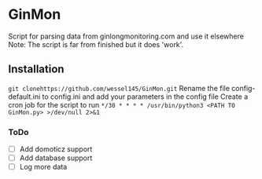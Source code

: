 # GinMon
Script for parsing data from ginlongmonitoring.com and use it elsewhere
Note: The script is far from finished but it does 'work'. 

## Installation
```git clonehttps://github.com/wessel145/GinMon.git```
Rename the file config-default.ini to config.ini and add your parameters in the config file
Create a cron job for the script to run
```*/30 * * * * /usr/bin/python3 <PATH TO GinMon.py> >/dev/null 2>&1```

### ToDo
- [ ] Add domoticz support
- [ ] Add database support
- [ ] Log more data